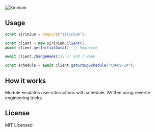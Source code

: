 ![Sirinium](https://i.imgur.com/Z2vcIbf.png)
## Usage
```javascript
const sirinium = require("sirinium");

const client = new sirinium.Client();
await client.getInitialData(); // Required

await client.changeWeek(1); // Add 1 week

const schedule = await client.getGroupSchedule("К0609-24");
```
## How it works
Module emulates user interactions with schedule. Written using reverse engineering tricks.
## License
MIT Licensed